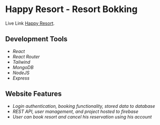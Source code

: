 # Happy Resort - Resort Bokking

Live Link [Happy Resort](https://happy-resort-101.web.app/).

## Development Tools
- *React*
- *React Router*
- *Tailwind*
- *MongoDB*
- *NodeJS*
- *Express*

## Website Features
- *Login authentication, booking functionality, stored data to database*
- *REST API, user management, and project hosted to firebase*
- *User can book resort and cancel his reservation using his account*
